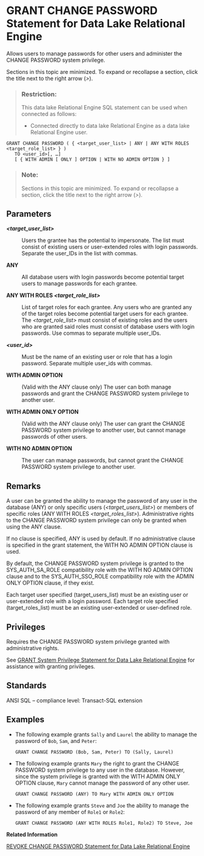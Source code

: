 <!-- loioa3e3fc8084f2101599d0afbadc8092b4 -->

# GRANT CHANGE PASSWORD Statement for Data Lake Relational Engine

Allows users to manage passwords for other users and administer the CHANGE PASSWORD system privilege.



Sections in this topic are minimized. To expand or recollapse a section, click the title next to the right arrow \(*\>*\).



> ### Restriction:  
> This data lake Relational Engine SQL statement can be used when connected as follows:
> 
> -   Connected directly to data lake Relational Engine as a data lake Relational Engine user.



```
GRANT CHANGE PASSWORD ( { <target_user_list> | ANY | ANY WITH ROLES <target_role_list> } )
   TO <user_id>[, …]
   [ { WITH ADMIN [ ONLY ] OPTION | WITH NO ADMIN OPTION } ]
```



> ### Note:  
> Sections in this topic are minimized. To expand or recollapse a section, click the title next to the right arrow \(*\>*\).



<a name="loioa3e3fc8084f2101599d0afbadc8092b4__IQ_Parameters"/>

## Parameters


<dl>
<dt><b>

*<target\_user\_list\>*

</b></dt>
<dd>

Users the grantee has the potential to impersonate. The list must consist of existing users or user-extended roles with login passwords. Separate the user\_IDs in the list with commas.



</dd><dt><b>

ANY

</b></dt>
<dd>

All database users with login passwords become potential target users to manage passwords for each grantee.



</dd><dt><b>

ANY WITH ROLES *<target\_role\_list\>*

</b></dt>
<dd>

List of target roles for each grantee. Any users who are granted any of the target roles become potential target users for each grantee. The *<target\_role\_list\>* must consist of existing roles and the users who are granted said roles must consist of database users with login passwords. Use commas to separate multiple user\_IDs.



</dd><dt><b>

*<user\_id\>*

</b></dt>
<dd>

Must be the name of an existing user or role that has a login password. Separate multiple user\_ids with commas.



</dd><dt><b>

WITH ADMIN OPTION

</b></dt>
<dd>

\(Valid with the ANY clause only\) The user can both manage passwords and grant the CHANGE PASSWORD system privilege to another user.



</dd><dt><b>

WITH ADMIN ONLY OPTION

</b></dt>
<dd>

\(Valid with the ANY clause only\) The user can grant the CHANGE PASSWORD system privilege to another user, but cannot manage passwords of other users.



</dd><dt><b>

WITH NO ADMIN OPTION

</b></dt>
<dd>

The user can manage passwords, but cannot grant the CHANGE PASSWORD system privilege to another user.



</dd>
</dl>



<a name="loioa3e3fc8084f2101599d0afbadc8092b4__IQ_Usage"/>

## Remarks

A user can be granted the ability to manage the password of any user in the database \(ANY\) or only specific users \(*<target\_users\_list\>*\) or members of specific roles \(ANY WITH ROLES *<target\_roles\_list\>*\). Administrative rights to the CHANGE PASSWORD system privilege can only be granted when using the ANY clause.

If no clause is specified, ANY is used by default. If no administrative clause is specified in the grant statement, the WITH NO ADMIN OPTION clause is used.

By default, the CHANGE PASSWORD system privilege is granted to the SYS\_AUTH\_SA\_ROLE compatibility role with the WITH NO ADMIN OPTION clause and to the SYS\_AUTH\_SSO\_ROLE compatibility role with the ADMIN ONLY OPTION clause, if they exist.

Each target user specified \(target\_users\_list\) must be an existing user or user-extended role with a login password. Each target role specified \(target\_roles\_list\) must be an existing user-extended or user-defined role.



<a name="loioa3e3fc8084f2101599d0afbadc8092b4__IQ_Permissions"/>

## Privileges

Requires the CHANGE PASSWORD system privilege granted with administrative rights.

See [GRANT System Privilege Statement for Data Lake Relational Engine](grant-system-privilege-statement-for-data-lake-relational-engine-a3dfcb0.md) for assistance with granting privileges.



<a name="loioa3e3fc8084f2101599d0afbadc8092b4__IQ_Standards"/>

## Standards

ANSI SQL – compliance level: Transact-SQL extension



<a name="loioa3e3fc8084f2101599d0afbadc8092b4__IQ_Examples"/>

## Examples

-   The following example grants `Sally` and `Laurel` the ability to manage the password of `Bob`, `Sam`, and `Peter`:

    ```
    GRANT CHANGE PASSWORD (Bob, Sam, Peter) TO (Sally, Laurel)
    ```

-   The following example grants `Mary` the right to grant the CHANGE PASSWORD system privilege to any user in the database. However, since the system privilege is granted with the WITH ADMIN ONLY OPTION clause, `Mary` cannot manage the password of any other user.

    ```
    GRANT CHANGE PASSWORD (ANY) TO Mary WITH ADMIN ONLY OPTION
    ```

-   The following example grants `Steve` and `Joe` the ability to manage the password of any member of `Role1` or `Role2`:

    ```
    GRANT CHANGE PASSWORD (ANY WITH ROLES Role1, Role2) TO Steve, Joe
    ```


**Related Information**  


[REVOKE CHANGE PASSWORD Statement for Data Lake Relational Engine](revoke-change-password-statement-for-data-lake-relational-engine-a4277db.md "Removes the ability of a user to manage passwords and administer the system privilege.")

